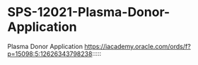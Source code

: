 # SPS-12021-Plasma-Donor-Application
Plasma Donor Application
https://iacademy.oracle.com/ords/f?p=15098:5:12626343798238:::::
